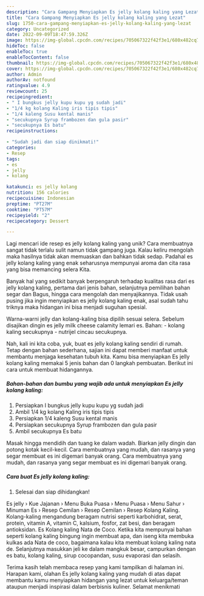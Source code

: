 ```yaml
---
description: "Cara Gampang Menyiapkan Es jelly kolang kaling yang Lezat"
title: "Cara Gampang Menyiapkan Es jelly kolang kaling yang Lezat"
slug: 1750-cara-gampang-menyiapkan-es-jelly-kolang-kaling-yang-lezat
category: Uncategorized
date: 2022-09-09T18:47:59.326Z
image: https://img-global.cpcdn.com/recipes/705067322f42f3e1/680x482cq70/es-jelly-kolang-kaling-foto-resep-utama.jpg
hideToc: false
enableToc: true
enableTocContent: false
thumbnail: https://img-global.cpcdn.com/recipes/705067322f42f3e1/680x482cq70/es-jelly-kolang-kaling-foto-resep-utama.jpg
cover: https://img-global.cpcdn.com/recipes/705067322f42f3e1/680x482cq70/es-jelly-kolang-kaling-foto-resep-utama.jpg
author: Admin
authorAv: notfound
ratingvalue: 4.9
reviewcount: 25
recipeingredient:
- " I bungkus jelly kupu kupu yg sudah jadi"
- "1/4 kg kolang Kaling iris tipis tipis"
- "1/4 kaleng Susu kental manis"
- "secukupnya Syrup frambozen dan gula pasir"
- "secukupnya Es batu"
recipeinstructions:

- "Sudah jadi dan siap dinikmati!"
categories:
- Resep
tags:
- es
- jelly
- kolang

katakunci: es jelly kolang 
nutrition: 156 calories
recipecuisine: Indonesian
preptime: "PT27M"
cooktime: "PT57M"
recipeyield: "2"
recipecategory: Dessert

---
```





Lagi mencari ide resep es jelly kolang kaling yang unik? Cara membuatnya sangat tidak terlalu sulit namun tidak gampang juga. Kalau keliru mengolah maka hasilnya tidak akan memuaskan dan bahkan tidak sedap. Padahal es jelly kolang kaling yang enak seharusnya mempunyai aroma dan cita rasa yang bisa memancing selera Kita.





Banyak hal yang sedikit banyak berpengaruh terhadap kualitas rasa dari es jelly kolang kaling, pertama dari jenis bahan, selanjutnya pemilihan bahan segar dan Bagus, hingga cara mengolah dan menyajikannya. Tidak usah pusing jika ingin menyiapkan es jelly kolang kaling enak,      asal sudah tahu triknya maka hidangan ini bisa menjadi suguhan spesial.














Warna-warni jelly dan kolang-kaling bisa dipilih sesuai selera. Sebelum disajikan dingin es jelly milk cheese calamity lemari es. Bahan: - kolang kaling secukupnya - nutrijel cincau secukupnya.






Nah, kali ini kita coba, yuk, buat es jelly kolang kaling sendiri di rumah. Tetap dengan bahan sederhana, sajian ini dapat memberi manfaat untuk membantu menjaga kesehatan tubuh kita. Kamu bisa menyiapkan Es jelly kolang kaling memakai 5 jenis bahan dan 0 langkah pembuatan. Berikut ini cara untuk membuat hidangannya.

<!--inarticleads1-->

##### Bahan-bahan dan bumbu yang wajib ada untuk menyiapkan Es jelly kolang kaling:

1. Persiapkan  I bungkus jelly kupu kupu yg sudah jadi
1. Ambil 1/4 kg kolang Kaling iris tipis tipis
1. Persiapkan 1/4 kaleng Susu kental manis
1. Persiapkan secukupnya Syrup frambozen dan gula pasir
1. Ambil secukupnya Es batu


Masak hingga mendidih dan tuang ke dalam wadah. Biarkan jelly dingin dan potong kotak kecil-kecil. Cara membuatnya yang mudah, dan rasanya yang segar membuat es ini digemari banyak orang. Cara membuatnya yang mudah, dan rasanya yang segar membuat es ini digemari banyak orang. 

<!--inarticleads2-->

##### Cara buat Es jelly kolang kaling:


1. Selesai dan siap dihidangkan!

Es jelly › Kue Jajanan › Menu Buka Puasa › Menu Puasa › Menu Sahur › Minuman Es › Resep Cemilan › Resep Cemilan › Resep Kolang Kaling. Kolang-kaling mengandung beragam nutrisi seperti karbohidrat, serat, protein, vitamin A, vitamin C, kalsium, fosfor, zat besi, dan beragam antioksidan. Es Kolang kaling Nata de Coco. Ketika kita mempunyai bahan seperti kolang kaling bingung ingin membuat apa, dan iseng kita membuka kulkas ada Nata de coco, bagaimana kalau kita membuat kolang kaling nata de. Selanjutnya masukkan jeli ke dalam mangkuk besar, campurkan dengan es batu, kolang kaling, sirup cocopandan, susu evaporasi dan selasih. 

Terima kasih telah membaca resep yang kami tampilkan di halaman ini. Harapan kami, olahan Es jelly kolang kaling yang mudah di atas dapat membantu kamu menyiapkan hidangan yang lezat untuk keluarga/teman ataupun menjadi inspirasi dalam berbisnis kuliner. Selamat menikmati
